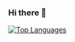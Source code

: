 ### Hi there 👋

<a href="https://github.com/giovannav" align="left"><img src="https://github-readme-stats.vercel.app/api/top-langs/?username=giovannav&langs_count=10&title_color=14b8a6&text_color=000000&icon_color=64748b&bg_color=ffffff&hide_border=true&locale=en&custom_title=Top%20%Languages" alt="Top Languages" /></a>
